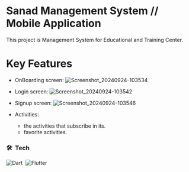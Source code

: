 # Sanad Management System // Mobile Application

This project is Management System for Educational and Training Center.

# Key Features

- OnBoarding screen:
![Screenshot_20240924-103534](https://github.com/user-attachments/assets/ff40e253-b5a6-441b-b6fc-fd1041d2572d)

- Login screen:
![Screenshot_20240924-103542](https://github.com/user-attachments/assets/45a94ee8-fea6-429e-aa45-11e317e5592e)

- Signup screen:
 ![Screenshot_20240924-103546](https://github.com/user-attachments/assets/c42e1ce1-c53f-4deb-8e35-b5a6a83afeab)

- Activities:
  - the activities that subscribe in its.
  - favorite activities.

  
### 🛠 &nbsp;Tech
![Dart](https://img.shields.io/badge/-Dart-05122A?style=flat&logo=Dart)&nbsp;
![Flutter](https://img.shields.io/badge/-Flutter-05122A?style=flat&logo=Flutter&logoColor=563D7C)&nbsp;
